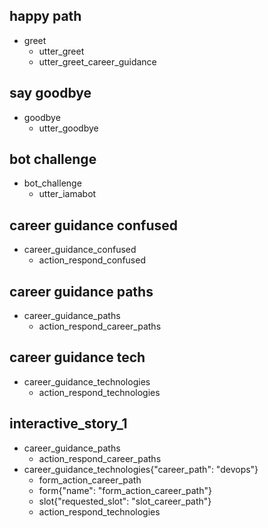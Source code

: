 ## happy path
* greet
  - utter_greet
  - utter_greet_career_guidance

## say goodbye
* goodbye
  - utter_goodbye

## bot challenge
* bot_challenge
  - utter_iamabot

## career guidance confused
* career_guidance_confused
  - action_respond_confused

## career guidance paths
* career_guidance_paths
  - action_respond_career_paths

## career guidance tech
* career_guidance_technologies
  - action_respond_technologies
## interactive_story_1
* career_guidance_paths
    - action_respond_career_paths
* career_guidance_technologies{"career_path": "devops"}
    - form_action_career_path
    - form{"name": "form_action_career_path"}
    - slot{"requested_slot": "slot_career_path"}
    - action_respond_technologies
